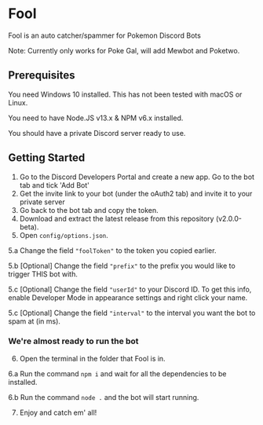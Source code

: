 # Fool
Fool is an auto catcher/spammer for Pokemon Discord Bots 

Note: Currently only works for Poke Gal, will add Mewbot and Poketwo.

## Prerequisites
You need Windows 10 installed. This has not been tested with macOS or Linux.

You need to have Node.JS v13.x & NPM v6.x installed.

You should have a private Discord server ready to use.

## Getting Started

1. Go to the Discord Developers Portal and create a new app. Go to the bot tab and tick 'Add Bot'
2. Get the invite link to your bot (under the oAuth2 tab) and invite it to your private server
3. Go back to the bot tab and copy the token.
4. Download and extract the latest release from this repository (v2.0.0-beta).
5. Open `config/options.json`.

5.a Change the field `"foolToken"` to the token you copied earlier.

5.b [Optional] Change the field `"prefix"` to the prefix you would like to trigger THIS bot with.

5.c [Optional] Change the field `"userId"` to your Discord ID. To get this info, enable Developer Mode in appearance settings and right click your name.

5.c [Optional] Change the field `"interval"` to the interval you want the bot to spam at (in ms).

### We're almost ready to run the bot
6. Open the terminal in the folder that Fool is in.

6.a Run the command `npm i` and wait for all the dependencies to be installed.

6.b Run the command `node .` and the bot will start running.

7. Enjoy and catch em' all!
